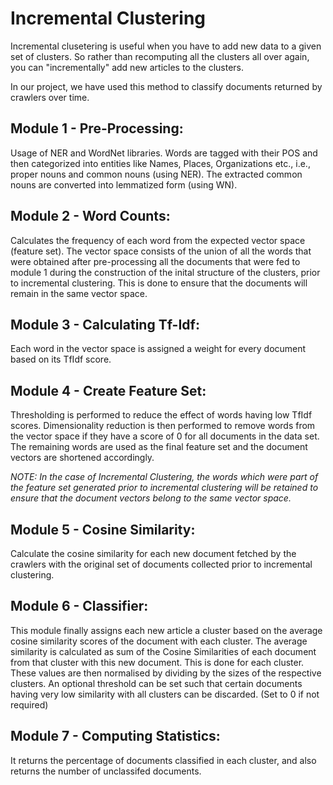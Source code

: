 # Incremental Clustering


Incremental clusetering is useful when you have to add new data to a given
set of clusters. So rather than recomputing all the clusters all over again,
you can "incrementally" add new articles to the clusters.

In our project, we have used this method to classify documents returned by
crawlers over time.

## Module 1 - Pre-Processing:
  Usage of NER and WordNet libraries.
  Words are tagged with their POS and then categorized into entities
  like Names, Places, Organizations etc., i.e., proper nouns and common
  nouns (using NER).
  The extracted common nouns are converted into lemmatized form (using WN).
   
## Module 2 - Word Counts:
  Calculates the frequency of each word from the expected vector space
  (feature set).
  The vector space consists of the union of all the words that were obtained
  after pre-processing all the documents that were fed to module 1 during the
  construction of the inital structure of the clusters, prior to incremental
  clustering.
  This is done to ensure that the documents will remain in the same vector
  space.
  
## Module 3 - Calculating Tf-Idf:
  Each word in the vector space is assigned a weight for every document based
  on its TfIdf score.
  
## Module 4 - Create Feature Set:
  Thresholding is performed to reduce the effect of words having low TfIdf scores.
  Dimensionality reduction is then performed to remove words from the vector space
  if they have a score of 0 for all documents in the data set.
  The remaining words are used as the final feature set and the document vectors
  are shortened accordingly.
  
  *NOTE: In the case of Incremental Clustering, the words which were part of the
  feature set generated prior to incremental clustering will be retained to ensure
  that the document vectors belong to the same vector space.*
  
## Module 5 - Cosine Similarity:
  Calculate the cosine similarity for each new document fetched by the crawlers with
  the original set of documents collected prior to incremental clustering.
  
## Module 6 - Classifier:
  This module finally assigns each new article a cluster based on the average cosine
  similarity scores of the document with each cluster.
  The average similarity is calculated as sum of the Cosine Similarities of each document
  from that cluster with this new document. This is done for each cluster. These values
  are then normalised by dividing by the sizes of the respective clusters.
  An optional threshold can be set such that certain documents having very low similarity
  with all clusters can be discarded. (Set to 0 if not required)
  
## Module 7 - Computing Statistics:
  It returns the percentage of documents classified in each cluster, and also returns the
  number of unclassifed documents.
